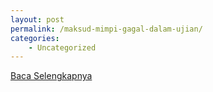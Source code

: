 ```yaml
---
layout: post
permalink: /maksud-mimpi-gagal-dalam-ujian/
categories:
    - Uncategorized
---
```


[Baca Selengkapnya](/02)